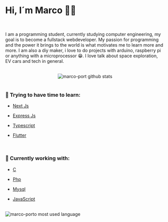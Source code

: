 <h1>Hi, I´m Marco 👋🏻</h1>
<br>

I am a programming student, currently studying computer engineering, my goal is to become a fullstack webdeveloper. My passion for programming and the power it brings to the world is what motivates me to learn more and more.
I am also a diy maker, i love to do projects with arduino, raspberry pi or anything with a microprocessor 😁.
I love talk about space exploration, EV cars and tech in general.

<br>

<div align="center">
    <img src="https://github-readme-stats.vercel.app/api?username=marco-porto&show_icons=true&theme=github_dark&include_all_commits=true" alt="marco-port github stats">
</div>

<br>

<h3>📖 Trying to have time to learn:</h3>
<ul>
    <li>
        <p>
            <a href="https://nextjs.org/">Next Js</a>
        </p>
    </li>
    <li>
        <p>
            <a href="https://github.com/expressjs/express">Express Js</a>
        </p>
    </li>
    <li>
        <p>
            <a href="https://github.com/microsoft/TypeScript">Typescript</a>
        </p>
    </li>
    <li>
        <p>
            <a href="https://flutter.dev/">Flutter</a>
        </p>
    </li>
</ul>
<br>
<h3>📖 Currently working with:</h3>
<ul>
    <li>
        <p>
           <a href="#">C</a>
        </p>
    </li>
    <li>
        <p>
            <a href="https://www.php.net/docs.php">Php</a>
        </p>
    </li>
    <li>
        <p>
            <a href="https://dev.mysql.com/">Mysql</a>
        </p>
    </li>
    <li>
        <p>
            <a href="#">JavaScript</a>
        </p>
    </li>
</ul>

<br>
<div align="left">
    <img src="https://github-readme-stats.vercel.app/api/top-langs/?username=marco-porto&layout=compact&theme=github_dark" alt="marco-porto most used language">
</div>
